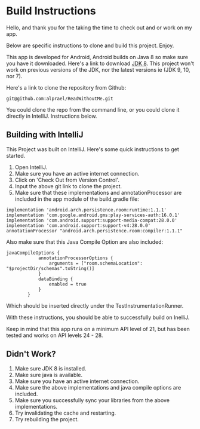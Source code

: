 # Build Instructions
Hello, and thank you for the taking the time to check out and or work on my app.

Below are specific instructions to clone and build this project. Enjoy.

This app is developed for Android, Android builds on Java 8 so make sure you have it downloaded. Here's a
link to download [JDK 8](https://www.oracle.com/technetwork/java/javase/downloads/jdk8-downloads-2133151.html).
This project won't work on previous versions of the JDK, nor the latest versions ie (JDK 9, 10, nor 7).

Here's a link to clone the repository from Github:
```
git@github.com:alprael/ReadWithoutMe.git
```
You could clone the repo from the command line, or you could clone it directly in IntelliJ.
Instructions below.
## Building with IntelliJ
This Project was built on IntelliJ. Here's some quick instructions to get started.
1. Open IntelliJ.
2. Make sure you have an active internet connection.
3. Click on 'Check Out from Version Control'.
4. Input the above git link to clone the project.
5. Make sure that these implementations and annotationProcessor are included in the app module of
the build.gradle file:
```
implementation 'android.arch.persistence.room:runtime:1.1.1'
implementation 'com.google.android.gms:play-services-auth:16.0.1'
implementation 'com.android.support:support-media-compat:28.0.0'
implementation 'com.android.support:support-v4:28.0.0'
annotationProcessor "android.arch.persistence.room:compiler:1.1.1"
```
Also make sure that this Java Compile Option are also included:
```
javaCompileOptions {
            annotationProcessorOptions {
                arguments = ["room.schemaLocation": "$projectDir/schemas".toString()]
            }
            dataBinding {
                enabled = true
            }
        }
 ```
 Which should be inserted directly under the TestInstrumentationRunner.
 
 With these instructions, you should be able to successfully build on InelliJ.
 
 Keep in mind that this app runs on a minimum API level of 21, but has been tested and works on API
 levels 24 - 28.
 
 ## Didn't Work?
 1. Make sure JDK 8 is installed.
 2. Make sure java is available.
 3. Make sure you have an active internet connection.
 4. Make sure the above implementations and java compile options are included.
 5. Make sure you successfully sync your libraries from the above implementations.
 6. Try invalidating the cache and restarting.
 7. Try rebuilding the project.